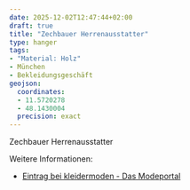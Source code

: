 ```yaml
---
date: 2025-12-02T12:47:44+02:00
draft: true
title: "Zechbauer Herrenausstatter"
type: hanger
tags:
- "Material: Holz"
- München
- Bekleidungsgeschäft
geojson:
  coordinates:
  - 11.5720278
  - 48.1430004
  precision: exact
---
```

Zechbauer Herrenausstatter

<div class="notes">
Weitere Informationen:
<ul>
<li><a href="https://www.kleidermoden.com/mode-zechbauer-gmbh-in-muenchen-4999">Eintrag bei kleidermoden - Das Modeportal</a></li>
</ul>
</div>

